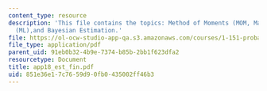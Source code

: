 ```yaml
---
content_type: resource
description: 'This file contains the topics: Method of Moments (MOM, Maximum Likelihood
  (ML),and Bayesian Estimation.'
file: https://ol-ocw-studio-app-qa.s3.amazonaws.com/courses/1-151-probability-and-statistics-in-engineering-spring-2005/851e36e17c7659d90fb0435002ff46b3_app18_est_fin.pdf
file_type: application/pdf
parent_uid: 91eb0b32-4b9e-7374-b85b-2bb1f623dfa2
resourcetype: Document
title: app18_est_fin.pdf
uid: 851e36e1-7c76-59d9-0fb0-435002ff46b3
---
```

